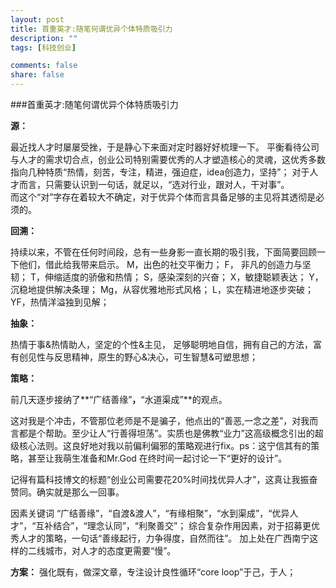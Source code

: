 ```yaml
---
layout: post
title: 首重英才:随笔何谓优异个体特质吸引力
description: ""
tags: [科技创业]

comments: false
share: false
---
```


###首重英才:随笔何谓优异个体特质吸引力
 
**源：**


最近找人才时屡屡受挫，于是静心下来面对定时器好好梳理一下。
平衡看待公司与人才的需求切合点，创业公司特别需要优秀的人才塑造核心的灵魂，这优秀多数指向几种特质“热情，刻苦，专注，精进，强迫症，idea创造力，坚持”；
对于人才而言，只需要认识到一句话，就足以，“选对行业，跟对人，干对事”。  
而这个“对”字存在着较大不确定，对于优异个体而言具备足够的主见将其透彻是必须的。

**回溯：**

持续以来，不管在任何时间段，总有一些身影一直长期的吸引我，下面简要回顾一下他们，借此给我带来启示。
M，出色的社交平衡力；
F， 非凡的创造力与坚韧；
T，伸缩适度的骄傲和热情；
S，感染深刻的兴奋；
X，敏捷聪颖表达；
Y，沉稳地提供解决条理；
Mg，从容优雅地形式风格； 
L，实在精进地逐步突破；
YF，热情洋溢独到见解；

**抽象：**

热情于事&热情助人，坚定的个性&主见， 足够聪明地自信，拥有自己的方法，富有创见性与反思精神，原生的野心&决心，可生智慧&可塑思想；


**策略：**

前几天逐步接纳了**“广结善缘”**，**“水道渠成”**的观点。

这对我是个冲击，不管那位老师是不是骗子，他点出的“善恶,一念之差”，对我而言都是个帮助。至少让人“行善得坦荡”。实质也是佛教“业力”这高级概念引出的超级核心法则。这良好地对我以前偏利偏邪的策略观进行fix。ps：这宁信其有的策略，甚至让我萌生准备和Mr.God 在终时间一起讨论一下“更好的设计”。

记得有篇科技博文的标题“创业公司需要花20%时间找优异人才”，这真让我振奋赞同。确实就是那么一回事。

因素关键词 “广结善缘”，“自渡&渡人”，“有缘相聚”，“水到渠成”，“优异人才”，“互补结合”，“理念认同”，“利聚善交”；
综合复杂作用因素，对于招募更优秀人才的策略，一句话“善缘起行，力争得度，自然而往”。
加上处在广西南宁这样的二线城市，对人才的态度更需要“慢”。

**方案：**
强化既有，做深文章，专注设计良性循环“core loop”于己，于人；













